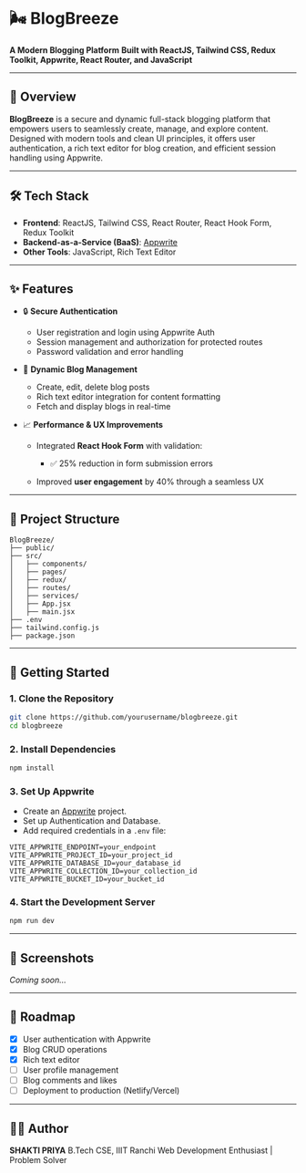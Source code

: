 # 🌬️ BlogBreeze

**A Modern Blogging Platform**
**Built with ReactJS, Tailwind CSS, Redux Toolkit, Appwrite, React Router, and JavaScript**

---

## 🚀 Overview

**BlogBreeze** is a secure and dynamic full-stack blogging platform that empowers users to seamlessly create, manage, and explore content. Designed with modern tools and clean UI principles, it offers user authentication, a rich text editor for blog creation, and efficient session handling using Appwrite.

---

## 🛠️ Tech Stack

* **Frontend**: ReactJS, Tailwind CSS, React Router, React Hook Form, Redux Toolkit
* **Backend-as-a-Service (BaaS)**: [Appwrite](https://appwrite.io/)
* **Other Tools**: JavaScript, Rich Text Editor

---

## ✨ Features

* 🔒 **Secure Authentication**

  * User registration and login using Appwrite Auth
  * Session management and authorization for protected routes
  * Password validation and error handling

* 📝 **Dynamic Blog Management**

  * Create, edit, delete blog posts
  * Rich text editor integration for content formatting
  * Fetch and display blogs in real-time

* 📈 **Performance & UX Improvements**

  * Integrated **React Hook Form** with validation:

    * ✅ 25% reduction in form submission errors
  * Improved **user engagement** by 40% through a seamless UX

---

## 📂 Project Structure

```
BlogBreeze/
├── public/
├── src/
│   ├── components/
│   ├── pages/
│   ├── redux/
│   ├── routes/
│   ├── services/
│   ├── App.jsx
│   ├── main.jsx
├── .env
├── tailwind.config.js
├── package.json
```

---

## 🧪 Getting Started

### 1. Clone the Repository

```bash
git clone https://github.com/yourusername/blogbreeze.git
cd blogbreeze
```

### 2. Install Dependencies

```bash
npm install
```

### 3. Set Up Appwrite

* Create an [Appwrite](https://appwrite.io/) project.
* Set up Authentication and Database.
* Add required credentials in a `.env` file:

```env
VITE_APPWRITE_ENDPOINT=your_endpoint
VITE_APPWRITE_PROJECT_ID=your_project_id
VITE_APPWRITE_DATABASE_ID=your_database_id
VITE_APPWRITE_COLLECTION_ID=your_collection_id
VITE_APPWRITE_BUCKET_ID=your_bucket_id
```

### 4. Start the Development Server

```bash
npm run dev
```

---

## 📸 Screenshots

*Coming soon...*

---

## 📌 Roadmap

* [x] User authentication with Appwrite
* [x] Blog CRUD operations
* [x] Rich text editor
* [ ] User profile management
* [ ] Blog comments and likes
* [ ] Deployment to production (Netlify/Vercel)

---

## 🧑‍💻 Author

**SHAKTI PRIYA**
B.Tech CSE, IIIT Ranchi
Web Development Enthusiast | Problem Solver
